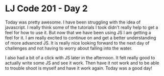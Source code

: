 # LJ Code 201 - Day 2

Today was pretty awesome. I have been struggling with the idea of javascript. I really think some of the tutorials I took didn't really help to get a feel for how to use it. But now that we have been using JS I am getting a feel for it. I am really excited to continue on and get a better understanding of more advanced JS. It is really nice looking forward to the next day of challenges and not having to worry about falling into the water.

I also had a bit of a click with JS later in the afternoon. It felt really good to actually write some JS and see it work. Then have it not work and to be able to trouble shoot is myself and have it work again. Today was a good day!
